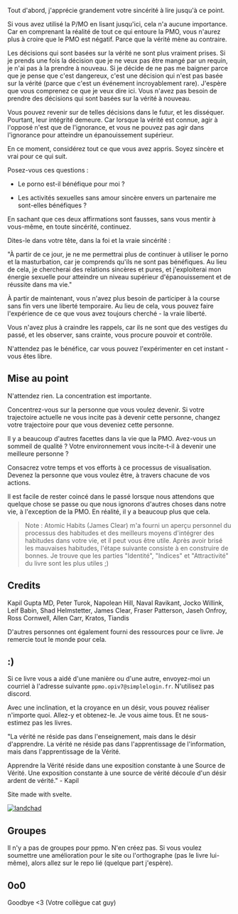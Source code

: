 Tout d'abord, j'apprécie grandement votre sincérité à lire jusqu'à ce point.

Si vous avez utilisé la P/MO en lisant jusqu'ici, cela n'a aucune importance. Car en comprenant la réalité de tout ce qui entoure la PMO, vous n'aurez plus à croire que le PMO est négatif. Parce que la vérité mène au contraire.

Les décisions qui sont basées sur la vérité ne sont plus vraiment prises. Si je prends une fois la décision que je ne veux pas être mangé par un requin, je n'ai pas à la prendre à nouveau. Si je décide de ne pas me baigner parce que je pense que c'est dangereux, c'est une décision qui n'est pas basée sur la vérité (parce que c'est un événement incroyablement rare). J'espère que vous comprenez ce que je veux dire ici. Vous n'avez pas besoin de prendre des décisions qui sont basées sur la vérité à nouveau.

Vous pouvez revenir sur de telles décisions dans le futur, et les disséquer. Pourtant, leur intégrité demeure. Car lorsque la vérité est connue, agir à l'opposé n'est que de l'ignorance, et vous ne pouvez pas agir dans l'ignorance pour atteindre un épanouissement supérieur.

En ce moment, considérez tout ce que vous avez appris. Soyez sincère et vrai pour ce qui suit.

Posez-vous ces questions :

- Le porno est-il bénéfique pour moi ?

- Les activités sexuelles sans amour sincère envers un partenaire me sont-elles bénéfiques ?

En sachant que ces deux affirmations sont fausses, sans vous mentir à vous-même, en toute sincérité, continuez.

Dites-le dans votre tête, dans la foi et la vraie sincérité :

"À partir de ce jour, je ne me permettrai plus de continuer à utiliser le porno et la masturbation, car je comprends qu'ils ne sont pas bénéfiques.
 Au lieu de cela, je chercherai des relations sincères et pures, et j'exploiterai mon énergie sexuelle pour atteindre un niveau supérieur d'épanouissement et de réussite dans ma vie."

À partir de maintenant, vous n'avez plus besoin de participer à la course sans fin vers une liberté temporaire. Au lieu de cela, vous pouvez faire l'expérience de ce que vous avez toujours cherché - la vraie liberté.

Vous n'avez plus à craindre les rappels, car ils ne sont que des vestiges du passé, et les observer, sans crainte, vous procure pouvoir et contrôle.

N'attendez pas le bénéfice, car vous pouvez l'expérimenter en cet instant - vous êtes libre.


## Mise au point
N'attendez rien. La concentration est importante.

Concentrez-vous sur la personne que vous voulez devenir. Si votre trajectoire actuelle ne vous incite pas à devenir cette personne, changez votre trajectoire pour que vous deveniez cette personne.

Il y a beaucoup d'autres facettes dans la vie que la PMO. Avez-vous un sommeil de qualité ? Votre environnement vous incite-t-il à devenir une meilleure personne ?

Consacrez votre temps et vos efforts à ce processus de visualisation. Devenez la personne que vous voulez être, à travers chacune de vos actions.

Il est facile de rester coincé dans le passé lorsque nous attendons que quelque chose se passe ou que nous ignorons d'autres choses dans notre vie, à l'exception de la PMO. En réalité, il y a beaucoup plus que cela.

> Note : Atomic Habits (James Clear) m'a fourni un aperçu personnel du processus des habitudes et des meilleurs moyens d'intégrer des habitudes dans votre vie, et il peut vous être utile. Après avoir brisé les mauvaises habitudes, l'étape suivante consiste à en construire de bonnes. Je trouve que les parties "Identité", "Indices" et "Attractivité" du livre sont les plus utiles ;)

## Credits
Kapil Gupta MD, Peter Turok, Napolean Hill, Naval Ravikant, Jocko Willink, Leif Babin, Shad Helmstetter, James Clear, Fraser Patterson, Jaseh Onfroy, Ross Cornwell, Allen Carr, Kratos, Tiandis

D'autres personnes ont également fourni des ressources pour ce livre. Je remercie tout le monde pour cela.

## :)
Si ce livre vous a aidé d'une manière ou d'une autre, envoyez-moi un courriel à l'adresse suivante  `ppmo.opiv7@simplelogin.fr`. N'utilisez pas discord.

Avec une inclination, et la croyance en un désir, vous pouvez réaliser n'importe quoi. Allez-y et obtenez-le. Je vous aime tous. Et ne sous-estimez pas les livres.

"La vérité ne réside pas dans l'enseignement,
mais dans le désir d'apprendre. 
La vérité ne réside pas dans l'apprentissage de l'information,
mais dans l'apprentissage de la Vérité.

Apprendre la Vérité
réside dans une exposition constante à une Source de Vérité.
Une exposition constante à une source de vérité
découle d'un désir ardent de vérité." - Kapil

Site made with svelte.

[![landchad](../images/landchad.gif)](https://landchad.net)

## Groupes
Il n'y a pas de groupes pour ppmo. N'en créez pas.
Si vous voulez soumettre une amélioration pour le site ou l'orthographe (pas le livre lui-même), alors allez sur le repo lié (quelque part j'espère).

## 0o0
Goodbye <3
(Votre collègue cat guy)